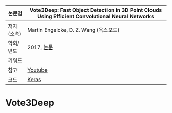 
|논문명|Vote3Deep: Fast Object Detection in 3D Point Clouds Using Efficient Convolutional Neural Networks
|-|-|
|저자(소속)|Martin Engelcke, D. Z. Wang (옥스포드)|
|학회/년도|2017, [논문](https://arxiv.org/abs/1609.06666)|
|키워드| |
|참고|[Youtube](https://www.youtube.com/watch?v=WUOSmAfeXIw)|
|코드|[Keras](https://github.com/lijiannuist/Vote3Deep_lidar)|




# Vote3Deep